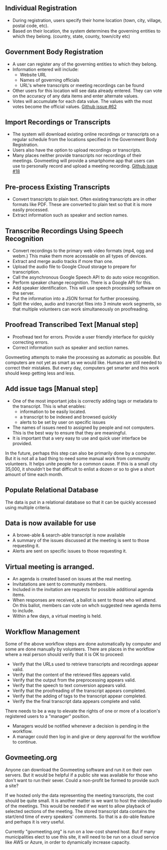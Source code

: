 ## Individual Registration

* During registration, users specify their home location (town, city, village, postal code, etc).
* Based on their location, the system determines the governing entities to which they belong. (country, state, county, town/city etc)

## Government Body Registration
* A user can register any of the governing entities to which they belong.
* Information entered will include:
  * Website URL
  * Names of governing officials
  * URL's where transcripts or meeting recordings can be found
* Other users for this location will see data already entered. They can vote on the accuracy of any data items and enter alternate values.
* Votes will accumulate for each data value. The values with the most votes become the official values.
<a href="https://github.com/govmeeting/govmeeting/issues/62">Github issue #62</a>


## Import Recordings or Transcripts
* The system will download existing online recordings or transcripts on a regular schedule from the locations specified in the Government Body Registration.
* Users also have the option to upload recordings or transcripts.
* Many places neither provide transcripts nor recordings of their meetings.
Govmeeting will provide a smartphome app that users can use to
personally record and upload a meeting recording.
<a href="https://github.com/govmeeting/govmeeting/issues/18">Github issue #18</a>


## Pre-process Existing Transcripts</span>
* Convert transcripts to plain text. Often existing transcripts are in other formats like PDF. These are converted to plain text so that it is more easily processed.
* Extract information such as speaker and section names. </li>

## Transcribe Recordings Using Speech Recognition
* Convert recordings to the primary web video formats (mp4, ogg and webm.) This make them more accessable on all types of devices.
* Extract and merge audio tracks if more than one.
* Upload the audio file to Google Cloud storage to prepare for transcription.
* Call the asynchronous Google Speech API to do auto voice recognition.
* Perform speaker change recognition. There is a Google API for this.
* Add speaker identification. This will use speech processing software on the server.
* Put the information into a JSON format for further processing.</li>
* Split the video, audio and trancript files into 3 minute work segments, so that multiple volunteers can work simultaneously on proofreading.

## Proofread Transcribed Text [Manual step]
* Proofread text for errors. Provide a user friendly interface for quickly correcting errors.
* Correct information such as speaker and section names.

Govmeeting attempts to make the processing as automatic as possible.
But computers are not yet as smart as we would like. Humans are still needed to correct their mistakes.
But every day, computers get smarter and this work should keep getting less and less.

## Add issue tags [Manual step]
* One of the most important jobs is correctly adding tags or metadata
    to the transcript. This is what enables:
  * information to be easily located.
  * a transcript to be indexed and browsed quickly
  * alerts to be set by user on specific issues
* The names of issues need to assigned by people and not computers. This is the best way to ensure that they are meaningful.
* It is important that a very easy to use and quick user interface be provided.

In the future, perhaps this step can also be primarily done by a computer. But it is not all a bad thing to need 
some manual work from community volunteers. It helps unite people for a common cause.
If this is a small city 35,000, it shouldn't be that difficult to enlist a dozen or so to give a short amount of time each month.

## Populate Relational Database
The data is put in a relational database so that it can be quickly
    accessed using multiple criteria.


## Data is now available for use
* A browe-able & search-able transcript is now available
* A summary of the issues discussed at the meeting is sent to those requesting it.
* Alerts are sent on specific issues to those requesting it.

## Virtual meeting is arranged.
* An agenda is created based on issues at the real meeting.
* Invitatations are sent to community members.
* Included in the invitation are requests for possible additional agenda items.
* When responses are received, a ballot is sent to those who wil attend. On this ballot, members can vote on whch suggested new agenda items to include.
* Within a few days, a virtual meeting is held.

## Workflow Management
Some of the above workflow steps are done automatically by computer and some are done manually by volunteers. There are places in the workflow where a real person should verify that it is OK to proceed:
* Verify that the URLs used to retrieve transcripts and recordings appear valid.
* Verify that the content of the retrieved files appears valid.
* Verify that the output from the preprocessing appears valid.
* Verify that the speech to text conversion appears valid.
* Verify that the proofreading of the transcript appears completed. 
* Verify that the adding of tags to the transcript appear completed.
* Verify the the final transcript data appears complete and valid.

There needs to be a way to elevate the rights of one or more of a location's registered users to a "manager" position.
* Managers would be notified whenever a decision is pending in the workflow.
* A manager could then log in and give or deny approval for the workflow to continue.

## Govmeeting.org

Anyone can download the Govmeeting software and run it on their own servers.
 But it would be helpful if a public site was available for those who
 don't want to run their sever. Could a non-profit be formed to provide such a site?

If we hosted only the data representing the meeting transcripts, the cost should be quite small.
It is another matter is we want to host the video/audio of the meetings.
This would be needed if we want to allow playback of selected sections of the meeting.
The stored transcript data contains the start/end time of every speakers' comments.
So that is a do-able feature and perhaps it is very useful.  

Currently "govmeeting.org" is run on a low-cost shared host. But if many municipalities elect to use this site, it will need to be run on a cloud service like AWS or Azure, in order to dynamically increase capacity.


